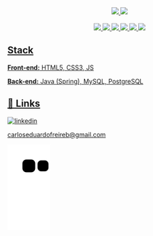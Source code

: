   <div align="center">
  <a href="https://github.com/carlossfb">
  <img height="180em" src="https://github-readme-stats.vercel.app/api?username=carlossfb&include_all_commits=true&count_private=true&show_icons=true&theme=default&rank_icon=github"/>
  <img height="180em" src="https://github-readme-stats.vercel.app/api/top-langs/?username=carlossfb&langs_count=7&theme=default&layout=compact"/>
</div>
  

<div align="center"><br>
  <img src="https://cdn.jsdelivr.net/gh/devicons/devicon/icons/spring/spring-original.svg" width='60em'/>
  <img src="https://cdn.jsdelivr.net/gh/devicons/devicon/icons/java/java-original.svg" width='70em' />
  <img src="https://cdn.jsdelivr.net/gh/devicons/devicon/icons/postgresql/postgresql-original.svg" width='60em' />
  <img src="https://cdn.jsdelivr.net/gh/devicons/devicon/icons/linux/linux-original.svg" width='60em' />
  <img src="https://cdn.jsdelivr.net/gh/devicons/devicon/icons/heroku/heroku-plain.svg" width='60em' />
<!--  <img src="https://cdn.jsdelivr.net/gh/devicons/devicon/icons/docker/docker-original.svg" width='80em'/>    -->    
  <img src="https://cdn.jsdelivr.net/gh/devicons/devicon/icons/docker/docker-original-wordmark.svg" width='80em'/>
  
   
</div>

## Stack

**Front-end:** HTML5, CSS3, JS

**Back-end:** Java (Spring), MySQL, PostgreSQL

## 🔗 Links
[![linkedin](https://img.shields.io/badge/linkedin-0A66C2?style=for-the-badge&logo=linkedin&logoColor=white)](https://www.linkedin.com/in/carlossfb/) 

carloseduardofreireb@gmail.com


 ![snake gif](https://github.com/carlossfb/carlossfb/blob/output/github-contribution-grid-snake.svg)
